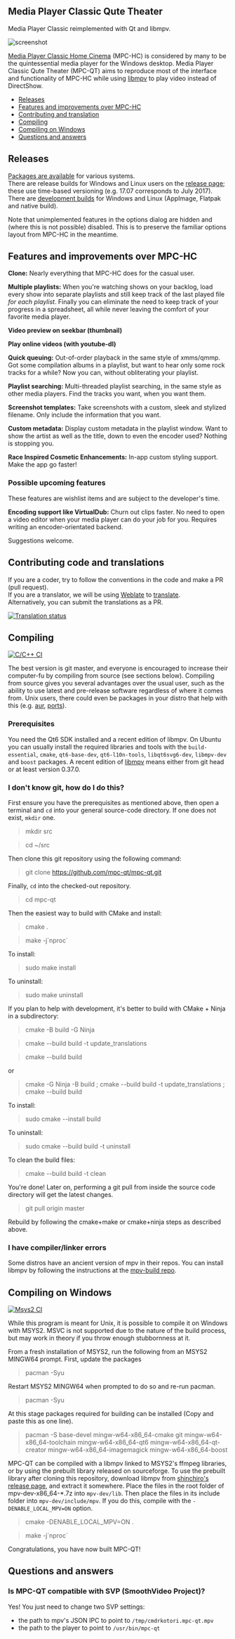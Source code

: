 ## Media Player Classic Qute Theater

Media Player Classic reimplemented with Qt and libmpv.

![screenshot]

[Media Player Classic Home Cinema][mpc-hc] (MPC-HC) is considered by many to
be the quintessential media player for the Windows desktop.  Media Player
Classic Qute Theater (MPC-QT) aims to reproduce most of the interface and
functionality of MPC-HC while using [libmpv] to play video instead of
DirectShow.

* [Releases](#releases)
* [Features and improvements over MPC-HC](#features-and-improvements-over-mpc-hc)
* [Contributing and translation](#contributing-code-and-translations)
* [Compiling](#compiling)
* [Compiling on Windows](#compiling-on-windows)
* [Questions and answers](#questions-and-answers)

## Releases

[Packages are available] for various systems.  
There are release builds for Windows and Linux users on the [release page]; these use time-based
versioning (e.g. 17.07 corresponds to July 2017).  
There are [development builds] for Windows and Linux (AppImage, Flatpak and native build).  

Note that unimplemented features in the options dialog are hidden and (where
this is not possible) disabled.  This is to preserve the familiar options layout
from MPC-HC in the meantime.


## Features and improvements over MPC-HC

**Clone:** Nearly everything that MPC-HC does for the casual user.

**Multiple playlists:**  When you're watching shows on your backlog, load
every show into separate playlists and still keep track of the last played
file *for each playlist*.  Finally you can eliminate the need to keep track of
your progress in a spreadsheet, all while never leaving the comfort of your
favorite media player.

**Video preview on seekbar (thumbnail)**

**Play online videos (with youtube-dl)**

**Quick queuing:**  Out-of-order playback in the same style of xmms/qmmp.
Got some compilation albums in a playlist, but want to hear only some rock
tracks for a while?  Now you can, without obliterating your playlist.

**Playlist searching:**  Multi-threaded playlist searching, in the same style
as other media players.  Find the tracks you want, when you want them.

**Screenshot templates:**  Take screenshots with a custom, sleek and stylized
filename.  Only include the information that you want.

**Custom metadata:**  Display custom metadata in the playlist window.  Want to
show the artist as well as the title, down to even the encoder used?  Nothing
is stopping you.

**Race Inspired Cosmetic Enhancements:**  In-app custom styling support.  Make
the app go faster!

### Possible upcoming features

These features are wishlist items and are subject to the developer's time.

**Encoding support like VirtualDub:**  Churn out clips faster.  No need to
open a video editor when your media player can do your job for you.  Requires
writing an encoder-orientated backend.

Suggestions welcome.

## Contributing code and translations

If you are a coder, try to follow the conventions in the code and make a PR (pull request).<br />
If you are a translator, we will be using [Weblate] to [translate][Translating].<br />
Alternatively, you can submit the translations as a PR.

[![Translation status]][Weblate]

## Compiling

[![C/C++ CI]][C/C++ CI link]

The best version is git master, and everyone is encouraged to increase their
computer-fu by compiling from source (see sections below).  Compiling from
source gives you several advantages over the usual user, such as the ability to
use latest and pre-release software regardless of where it comes from.  Unix
users, there could even be packages in your distro that help with this (e.g.
[aur], [ports]).

### Prerequisites

You need the Qt6 SDK installed and a recent edition of libmpv.  On Ubuntu you
can usually install the required libraries and tools with the
`build-essential`, `cmake`, `qt6-base-dev`, `qt6-l10n-tools`, `libqt6svg6-dev`,
`libmpv-dev` and `boost` packages.  A recent edition of [libmpv] means either from git
head or at least version 0.37.0.

### I don't know git, how do I do this?

First ensure you have the prerequisites as mentioned above, then open a terminal
and `cd` into your general source-code directory. If one does not exist,
`mkdir` one.

>mkdir src

>cd ~/src

Then clone this git repository using the following command:

>git clone https://github.com/mpc-qt/mpc-qt.git

Finally, `cd` into the checked-out repository.

>cd mpc-qt

Then the easiest way to build with CMake and install:

>cmake .

>make -j\`nproc\`

To install:

>sudo make install

To uninstall:

>sudo make uninstall

If you plan to help with development, it's better to build with CMake + Ninja in a subdirectory:

>cmake -B build -G Ninja

>cmake --build build -t update_translations

>cmake --build build

or

>cmake -G Ninja -B build ; cmake --build build -t update_translations ; cmake --build build

To install:

>sudo cmake --install build

To uninstall:

>sudo cmake --build build -t uninstall

To clean the build files:

>cmake --build build -t clean

You're done!  Later on, performing a git pull from inside the source code
directory will get the latest changes.

>git pull origin master

Rebuild by following the cmake+make or cmake+ninja steps as described above.

### I have compiler/linker errors

Some distros have an ancient version of mpv in their repos.  You can install
libmpv by following the instructions at the [mpv-build repo].

## Compiling on Windows

[![Msys2 CI]][Msys2 CI link]

While this program is meant for Unix, it is possible to compile it on Windows
with MSYS2.  MSVC is not supported due to the nature of the build process, but
may work in theory if you throw enough stubbornness at it.

From a fresh installation of MSYS2, run the following from an MSYS2 MINGW64
prompt.  First, update the packages

>pacman -Syu

Restart MSYS2 MINGW64 when prompted to do so and re-run pacman.

>pacman -Syu

At this stage packages required for building can be installed (Copy and paste
this as one line).

>pacman -S base-devel mingw-w64-x86_64-cmake git mingw-w64-x86_64-toolchain
>mingw-w64-x86_64-qt6 mingw-w64-x86_64-qt-creator
>mingw-w64-x86_64-imagemagick mingw-w64-x86_64-boost

MPC-QT can be compiled with a libmpv linked to MSYS2's ffmpeg libraries, or by
using the prebuilt library released on sourceforge.  To use the prebuilt
library after cloning this repository, download libmpv from [shinchiro's
release page], and extract it somewhere.  Place the files in the root folder
of mpv-dev-x86_64-*.7z into `mpv-dev/lib`. Then place the files in its include
folder into `mpv-dev/include/mpv`.  If you do this, compile with the
`-DENABLE_LOCAL_MPV=ON` option.

>cmake -DENABLE_LOCAL_MPV=ON .

>make -j\`nproc\`

Congratulations, you have now built MPC-QT!

## Questions and answers
### Is MPC-QT compatible with SVP (SmoothVideo Project)?
Yes! You just need to change two SVP settings:
- the path to mpv's JSON IPC to point to `/tmp/cmdrkotori.mpc-qt.mpv`
- the path to the player to point to `/usr/bin/mpc-qt`

[screenshot]:https://raw.githubusercontent.com/mpc-qt/mpc-qt-screenshots/refs/heads/master/Screenshot_20250602_151626.png
[mpc-hc]:https://mpc-hc.org/
[libmpv]:https://github.com/mpv-player/mpv
[release page]:https://github.com/mpc-qt/mpc-qt/releases
[Packages are available]:https://mpc-qt.github.io/downloads
[development builds]:https://mpc-qt.github.io/downloads#dev-builds
[weblate]:https://hosted.weblate.org/engage/mpc-qt/
[Translating]:https://github.com/mpc-qt/mpc-qt/wiki/Translating
[Translation status]:https://hosted.weblate.org/widget/mpc-qt/multi-auto.svg

[C/C++ CI]:https://github.com/mpc-qt/mpc-qt/actions/workflows/linux.yml/badge.svg
[C/C++ CI link]:https://github.com/mpc-qt/mpc-qt/actions/workflows/linux.yml
[Msys2 CI]:https://github.com/mpc-qt/mpc-qt/actions/workflows/windows-msys2.yml/badge.svg
[Msys2 CI link]:https://github.com/mpc-qt/mpc-qt/actions/workflows/windows-msys2.yml
[aur]:https://aur.archlinux.org/packages/mpc-qt-git/
[ports]:https://www.freshports.org/multimedia/mpc-qt
[mpv-build repo]:https://github.com/mpv-player/mpv-build
[shinchiro's release page]:https://sourceforge.net/projects/mpv-player-windows/files/libmpv/
[MSYS2 edition of Qt Creator]:https://wiki.qt.io/MSYS2
